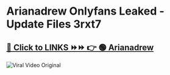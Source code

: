 
 # Arianadrew Onlyfans Leaked - Update Files 3rxt7

## <h2><a href="https://clipsfans.com/Arianadrew&ref=git">🔗 Click to LINKS ⏩⏩ 👉 🟢 Arianadrew </a></h2>

<a href="https://clipsfans.com/Arianadrew&ref=git" rel="nofollow" data-target="animated-image.originalLink"><img src="https://i.ibb.co.com/xMMVF88/686577567.gif" alt="Viral Video Original" style="max-width: 100%; display: inline-block;" data-target="animated-image.originalImage"></a>

